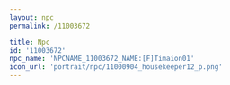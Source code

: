 ```yaml
---
layout: npc
permalink: /11003672

title: Npc
id: '11003672'
npc_name: 'NPCNAME_11003672_NAME:[F]Timaion01'
icon_url: 'portrait/npc/11000904_housekeeper12_p.png'
---
```

